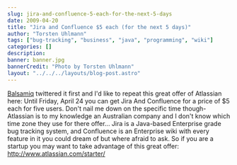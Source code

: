 ```yaml
---
slug: jira-and-confluence-5-each-for-the-next-5-days
date: 2009-04-20
title: "Jira and Confluence $5 each (for the next 5 days)"
author: "Torsten Uhlmann"
tags: ["bug-tracking", "business", "java", "programming", "wiki"]
categories: []
description:
banner: banner.jpg
bannerCredit: "Photo by Torsten Uhlmann"
layout: "../../../layouts/blog-post.astro"
---
```


[Balsamiq](http://twitter.com/balsamiq) twittered it first and I'd like to repeat this great offer of Atlassian here: Until Friday, April 24 you can get Jira And Confluence for a price of $5 each for five users. Don't nail me down on the specific time though- Atlassian is to my knowledge an Australian company and I don't know which time zone they use for there offer... Jira is a Java-based Enterprise grade bug tracking system, and Confluence is an Enterprise wiki with every feature in it you could dream of but where afraid to ask. So if you are a startup you may want to take advantage of this great offer: <http://www.atlassian.com/starter/>
